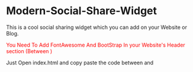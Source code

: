 # Modern-Social-Share-Widget
This is a cool social sharing widget which you can add on your Website or Blog.

<font color="red">You Need To Add FontAwesome And BootStrap In your Website's Header section (Between <Head></Head>)</font>

Just Open index.html and copy paste the code between <body> and </body>
